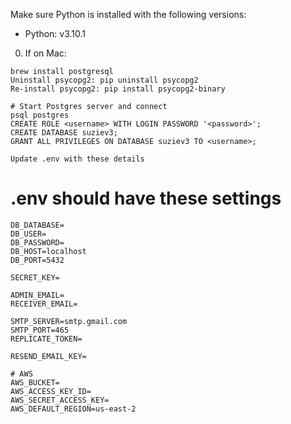 Make sure Python is installed with the following versions:
- Python: v3.10.1

0. If on Mac: 
```
brew install postgresql
Uninstall psycopg2: pip uninstall psycopg2
Re-install psycopg2: pip install psycopg2-binary

# Start Postgres server and connect
psql postgres
CREATE ROLE <username> WITH LOGIN PASSWORD '<password>';
CREATE DATABASE suziev3;
GRANT ALL PRIVILEGES ON DATABASE suziev3 TO <username>;

Update .env with these details
```

# .env should have these settings
```
DB_DATABASE=
DB_USER=
DB_PASSWORD=
DB_HOST=localhost
DB_PORT=5432

SECRET_KEY=

ADMIN_EMAIL=
RECEIVER_EMAIL=

SMTP_SERVER=smtp.gmail.com
SMTP_PORT=465
REPLICATE_TOKEN=

RESEND_EMAIL_KEY=

# AWS
AWS_BUCKET=
AWS_ACCESS_KEY_ID=
AWS_SECRET_ACCESS_KEY=
AWS_DEFAULT_REGION=us-east-2
```